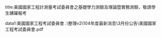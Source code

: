 title:美國國家工程計測量考試委員會之基礎學力測驗及理論暨實務測驗，敬請學生踴躍報考

data1:美國國家工程考試委員會
.\整理v2\104年度最新消息\3月份公告\美國國家工程考試委員會.pdf